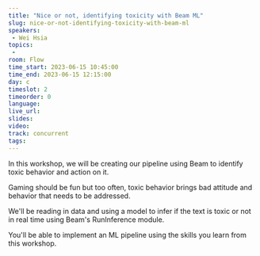 ```yaml
---
title: "Nice or not, identifying toxicity with Beam ML"
slug: nice-or-not-identifying-toxicity-with-beam-ml
speakers:
 - Wei Hsia
topics:
 - 
room: Flow
time_start: 2023-06-15 10:45:00
time_end: 2023-06-15 12:15:00
day: c
timeslot: 2
timeorder: 0
language: 
live_url: 
slides: 
video: 
track: concurrent
tags:
---
```


In this workshop, we will be creating our pipeline using Beam to identify toxic behavior and action on it.
 
 
 
 Gaming should be fun but too often, toxic behavior brings bad attitude and behavior that needs to be addressed. 
 
 
 
 We'll be reading in data and using a model to infer if the text is toxic or not in real time using Beam's RunInference module. 
 
 
 
 You'll be able to implement an ML pipeline using the skills you learn from this workshop.